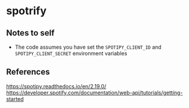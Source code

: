 # spotrify

## Notes to self
- The code assumes you have set the `SPOTIPY_CLIENT_ID` and `SPOTIPY_CLIENT_SECRET` environment variables

## References
https://spotipy.readthedocs.io/en/2.19.0/
https://developer.spotify.com/documentation/web-api/tutorials/getting-started

